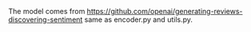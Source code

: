 The model comes from https://github.com/openai/generating-reviews-discovering-sentiment
same as encoder.py and utils.py.